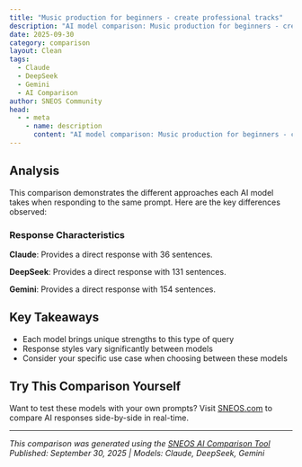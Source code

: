 ```yaml
---
title: "Music production for beginners - create professional tracks"
description: "AI model comparison: Music production for beginners - create professional tracks..."
date: 2025-09-30
category: comparison
layout: Clean
tags:
  - Claude
  - DeepSeek
  - Gemini
  - AI Comparison
author: SNEOS Community
head:
  - - meta
    - name: description
      content: "AI model comparison: Music production for beginners - create professional tracks..."
---
```


<ChatComparison
  title="Music production for beginners - create professional tracks"
  prompt="Music production for beginners - create professional tracks"
  :responses='{
    "Claude": "# Music Production for Beginners: Your Path to Professional Tracks\n\n## Getting Started\n\n### Essential Equipment\n**Minimum Setup:**\n- Computer (Mac/PC)\n- Audio interface (Focusrite Scarlett Solo/2i2)\n- Studio headphones (Audio-Technica ATH-M40x)\n- MIDI keyboard (25-49 keys)\n\n**Budget:** $300-500 for basic setup\n\n### Choose Your DAW (Digital Audio Workstation)\n**Free Options:**\n- GarageBand (Mac)\n- Reaper (60-day trial, $60 license)\n- Audacity (basic editing)\n\n**Popular Paid Options:**\n- Ableton Live\n- FL Studio\n- Logic Pro (Mac only)\n- Pro Tools\n\n## Core Production Concepts\n\n### 1. **Song Structure**\n\u0060\u0060\u0060\nIntro \u2192 Verse \u2192 Chorus \u2192 Verse \u2192 Chorus \u2192 Bridge \u2192 Chorus \u2192 Outro\n\u0060\u0060\u0060\n\n### 2. **The Frequency Spectrum**\n- **Sub-bass:** 20-60 Hz\n- **Bass:** 60-250 Hz  \n- **Low-mids:** 250-500 Hz\n- **Mids:** 500-2kHz\n- **High-mids:** 2-4kHz\n- **Highs:** 4-20kHz\n\n### 3. **Basic Mixing Principles**\n- **EQ:** Shape frequency content\n- **Compression:** Control dynamics\n- **Reverb:** Add space and depth\n- **Delay:** Create echoes and width\n\n## Step-by-Step Production Process\n\n### Phase 1: Pre-Production\n1. **Choose your genre** and reference tracks\n2. **Set tempo** (BPM) and key\n3. **Create a basic structure** (8-16 bar sections)\n\n### Phase 2: Composition\n1. **Start with drums** - kick, snare, hi-hats\n2. **Add bass line** - foundation of your track\n3. **Create chord progression** - harmony structure\n4. **Add melody** - the memorable hook\n5. **Layer supporting elements** - pads, arps, effects\n\n### Phase 3: Arrangement\n1. **Build energy gradually**\n2. **Use automation** for movement\n3. **Create contrast** between sections\n4. **Add fills and transitions**\n\n### Phase 4: Mixing\n1. **Balance levels** - faders first\n2. **EQ each element** - carve out space\n3. **Add compression** - control dynamics\n4. **Use effects** - reverb, delay, modulation\n5. **Create stereo width** - panning\n\n### Phase 5: Mastering\n1. **EQ the full mix**\n2. **Compress for glue**\n3. **Enhance with harmonic excitement**\n4. **Limit for loudness**\n5. **Reference against professional tracks**\n\n## Essential Mixing Tips\n\n### EQ Guidelines\n- **High-pass filter** everything except kick and bass (80-120 Hz)\n- **Boost sparingly** - cut more than you boost\n- **Use narrow cuts** for problem frequencies\n- **Use wide boosts** for musical enhancement\n\n### Compression Basics\n- **Ratio:** 2:1 to 4:1 for most sources\n- **Attack:** Fast for transient control, slow for punch\n- **Release:** Match the rhythm of your track\n- **Aim for 2-5dB reduction**\n\n### Reverb and Delay\n- **Use sends** instead of inserts\n- **EQ your reverb** - cut lows and sometimes highs\n- **Match reverb to tempo** with pre-delay\n- **Less is often more**\n\n## Common Beginner Mistakes to Avoid\n\n1. **Over-EQing** - subtle moves work best\n2. **Too much compression** - preserve dynamics\n3. **Ignoring the low end** - mono your bass frequencies\n4. **Not referencing** - compare to professional tracks\n5. **Mixing too loud** - keep levels moderate\n6. **Rushing the process** - take breaks for fresh ears\n\n## Building Your Skills\n\n### Practice Exercises\n1. **Recreate simple beats** from your favorite songs\n2. **One-minute loops** - focus on quality over length\n3. **Genre studies** - make tracks in different styles\n4. **Remix existing songs** - practice arrangement\n5. **Collaborate** with other",
    "DeepSeek": "Of course! Welcome to the incredibly rewarding world of music production. Creating professional-sounding tracks is absolutely within your reach as a beginner. It\u0027s a journey of learning, experimentation, and most importantly, having fun.\n\nThis guide will break down the process into manageable steps, from the gear you need to the final polish.\n\n### Step 1: The Essential Gear (You Don\u0027t Need Much to Start)\n\nYou can make great music with a minimal setup.\n\n1.  **A Computer:** This is the heart of your studio. Almost any modern laptop or desktop (Mac or PC) will work.\n2.  **DAW (Digital Audio Workstation):** This is your software for recording, editing, and mixing music. It\u0027s your canvas.\n    *   **Free/Great for Beginners:**\n        *   **BandLab** (Web \u0026 Mobile): Incredibly user-friendly and free.\n        *   **Cakewalk by BandLab** (Windows): A powerful, fully-featured DAW that is completely free.\n        *   **GarageBand** (Mac/iOS): The perfect starting point for Apple users. It\u0027s intuitive and powerful.\n    *   **Popular Paid Options (often with free trials):**\n        *   **Ableton Live:** Famous for its workflow for electronic music and live performance.\n        *   **FL Studio:** A favorite in the hip-hop and EDM worlds, known for its pattern-based sequencing.\n        *   **Logic Pro** (Mac): The big brother of GarageBand, a professional-grade DAW at a reasonable price.\n        *   **Reaper:** An incredibly powerful and affordable DAW with a generous, fully-functional free trial.\n\n3.  **Headphones:** This is your most critical purchase for accurate listening. You don\u0027t need $500 ones to start.\n    *   **Look for:** \u0022Studio Headphones\u0022 or \u0022Closed-back headphones.\u0022 These are designed to give a flat, honest sound, unlike consumer headphones that boost bass.\n    *   **Good Beginner Models:** Audio-Technica ATH-M20x, Sony MDR-7506.\n\n4.  **An Audio Interface (Optional but Highly Recommended):**\n    *   **What it is:** A box that connects to your computer via USB. It allows you to plug in a microphone or instruments (like a guitar) and gives you high-quality audio outputs.\n    *   **Why you need it:** Better sound quality for recording and better drivers for lower latency (the delay between when you play a note and when you hear it).\n    *   **Good Beginner Models:** Focusrite Scarlett Solo (or 2i2), PreSonus AudioBox.\n\n5.  **MIDI Keyboard (Optional but Highly Recommended):**\n    *   **What it is:** A piano-style keyboard that doesn\u0027t make sound itself. It sends data to your DAW to trigger software instruments (synths, pianos, drums).\n    *   **Why you need it:** It\u0027s far more intuitive for creating melodies, chords, and basslines than clicking notes with a mouse.\n    *   **Good Beginner Models:** Any 25-key or 49-key keyboard from brands like Akai, Alesis, or M-Audio.\n\n---\n\n### Step 2: The Mindset \u0026 Core Concepts\n\nBefore you even open your DAW, understand these principles:\n\n*   **It\u0027s a Skill, Not Magic:** Professional producers weren\u0027t born knowing how to do this. They learned, practiced, and made thousands of bad tracks first. Your first 10, 20, or 50 tracks might not be great, and that\u0027s **perfectly okay**. It\u0027s part of the process.\n*   **Reference Tracks Are Your Secret Weapon:** Constantly compare your work to professional songs you admire in the same genre. Load one into your DAW and A/B compare it with your track. How loud is it? How bright? How deep is the bass? This is the fastest way to train your ears.\n*   **Finish Your Tracks:** It\u0027s easy to get stuck tweaking an 8-bar loop forever. The real learning happens when you push through and arrange a full song, even if it\u0027s not perfect.\n\n---\n\n### Step 3: The Music Production Workflow (The \u0022How-To\u0022)\n\nThis is the typical path from an idea to a finished track.\n\n#### **1. Creation (The Fun Part!)**\n\n*   **Start with a Foundation:** Most modern tracks start with one of these:\n    *   **A Drum Loop/Rhythm:** Lay down a simple kick and snare pattern.\n    *   **A Chord Progression:** Create a mood with 4-8 chords on a piano or synth.\n    *   **A Melody/Hook:** Hum a catchy tune and then recreate it in your DAW.\n*   **Use MIDI and Samples:**\n    *   **MIDI:** Use your keyboard to program software instruments. Your DAW comes with many (e.g., synths, pianos, orchestral instruments).\n    *   **Samples:** Use pre-recorded sounds (drum hits, vocal chops, FX). There are tons of free sample packs online. **Splice.com** is a popular subscription service.\n\n#### **2. Arrangement (Building the Song)**\n\nThis is where you turn your loop into a song with structure.\n\n*   A common structure for electronic/pop music is: **Intro -\u003E Verse -\u003E Chorus -\u003E Verse -\u003E Chorus -\u003E Bridge -\u003E Chorus -\u003E Outro.**\n*   In your DAW, this is done in the **Arrangement View** (Ableton/Logic) or **Playlist** (FL Studio). You copy and paste your loops into different sections, adding and removing elements to create energy and interest.\n    *   **Intro:** Often just drums and bass, or a stripped-down version of the hook.\n    *   **Verse:** Less energy, maybe the vocals come in.\n    *   **Chorus/Drop:** The peak energy! Bring in all the main elements.\n    *   **Bridge:** A change-up to keep it interesting before the final chorus.\n\n#### **3. Mixing (Making It Sound Clear)**\n\nMixing is about balance. The goal is to make sure every element in your track can be heard clearly and sits well together.\n\n*   **Leveling:** The #1 most important mixing tool. Adjust the volume faders so the most important elements (like the kick and vocal) are the loudest.\n*   **Panning:** Place sounds in the stereo field. Put some elements slightly to the left, some to the right (e.g., rhythm guitars, hi-hats). This creates width and stops everything from fighting for space in the center.\n*   **EQ (Equalization):** Think of this as a sophisticated treble/bass control. You use EQ to **cut** frequencies you don\u0027t like and **boost** frequencies you do.\n    *   **Pro Tip:** Often, it\u0027s better to **cut** than to boost. For example, cut the low-end \u0022mud\u0022 from guitars and synths so the kick and bass have their own space.\n*   **Compression:** This controls the dynamic range\u2014the difference between the loudest and quietest parts of a sound. It makes sounds punchier and more consistent. A little on vocals, bass, and drums goes a long way.\n*   **Reverb \u0026 Delay:** These effects create a sense of space and depth. Use them to make sounds feel like they\u0027re in a room, a hall, or to create echoes.\n\n#### **4. Mastering (The Final Polish)**\n\nMastering is the final step that prepares your track for the world. It makes your song sound loud, balanced, and consistent across all playback systems (car stereo, headphones, club).\n\n*   **As a beginner, your goal is simple:**\n    1.  Do a great mix. A good master starts with a great mix.\n    2.  Put a **Limiter** on your master track. A limiter is a super-powered compressor that prevents your track from going over 0 dB (which causes distortion) and allows you to turn the overall volume up to a competitive level.\n    3.  **Reference, reference, reference!** Compare the volume and tone of your mastered track to a professional one.\n\n*Note: Many beginners get obsessed with mastering. Focus 90% of your energy on composition, arrangement, and mixing. Mastering is the final 1%.*\n\n---\n\n### \u0022Pro Sound\u0022 Secrets for Beginners\n\n1.  **Less is More.** A professional track isn\u0027t one with 100 layers. It\u0027s one where 8-10 well-chosen sounds work perfectly together. If it sounds crowded, remove something, don\u0027t add something.\n2.  **High-Quality Sounds = High-Quality Track.** You can\u0027t polish a turd. If you start with a weak, cheap-sounding synth or drum sample, you\u0027ll fight it forever. Invest time in finding great samples and learning one or two powerful synths (like Vital - which is free!).\n3.  **The Magic of \u0022Bus\u0022 Processing.** Group similar tracks together (e.g., all drums, all backing vocals) and process them as one. Adding a little compression or EQ to the \u0022Drum Bus\u0022 can make the whole kit sound cohesive and punchy.\n4.  **Automation is Your Best Friend.** Automation means having parameters change over time. Automate the filter cutoff on a synth during the build-up, the volume of a pad in the chorus, or the reverb on a vocal. This creates movement and keeps the listener engaged.\n\n### Your First Project Challenge\n\n1.  **Open your DAW.**\n2.  **Create a simple 4-bar drum loop** (Kick on 1 and 3, Snare on 2 and 4, closed hi-hats on every 8th note",
    "Gemini": "Okay, let\u0027s break down how a beginner can start creating professional-sounding music tracks.  It\u0027s a journey, and it takes time and practice, but with the right approach, you can achieve impressive results.\n\n**I.  The Foundation:  Understanding the Basics**\n\nBefore diving into software and plugins, grasp these essential concepts:\n\n*   **Basic Music Theory (Simplified):**\n    *   **Key:**  Understanding the key (e.g., C major, A minor) is crucial.  It dictates the notes that \u0022sound good\u0022 together.  Learn how to determine the key of a song and build chords within that key.  Online resources like \u0022teoria.com\u0022 are great for this.\n    *   **Chords:**  Major, minor, dominant 7th, etc.  Learn how they\u0027re constructed and how they relate to each other in a key.  Experiment with chord progressions (sequences of chords).\n    *   **Melody:**  A memorable sequence of notes.  It often follows the chords in the song.\n    *   **Rhythm:**  The arrangement of notes and rests in time.  Understand time signatures (e.g., 4/4) and how to create different rhythmic patterns using various note durations.\n    *   **Scales:** Understanding scales allows you to pick notes that are harmonically related to each other, helping you write catchy melodies and harmonies.\n\n*   **Basic Acoustics \u0026 Audio:**\n    *   **Frequency:** Pitch (how high or low a sound is). Measured in Hertz (Hz).\n    *   **Amplitude:** Loudness/Volume. Measured in Decibels (dB).\n    *   **EQ (Equalization):**  Adjusting the frequency content of a sound.  Boosting/cutting specific frequencies.\n    *   **Compression:** Reducing the dynamic range (the difference between the loudest and quietest parts) of a sound, making it sound more even and often punchier.\n    *   **Reverb:**  Creating the impression of space around a sound.\n    *   **Delay:**  Creating echoes of a sound.\n    *   **Panning:** Positioning a sound in the stereo field (left/right).\n\n**II.  Choosing Your Tools (DAW \u0026 Plugins)**\n\n*   **DAW (Digital Audio Workstation):** This is your central hub, the software where you record, edit, arrange, and mix your music.\n    *   **Popular DAWs for Beginners:**\n        *   **GarageBand (Free with macOS):**  A fantastic starting point.  User-friendly and surprisingly powerful.\n        *   **Cakewalk by BandLab (Free):**  A fully-featured DAW that\u0027s completely free.  A great option if you\u0027re on Windows.\n        *   **Ableton Live (Paid, with Trial):** Known for its intuitive workflow, particularly for electronic music and live performance.  Has a learning curve but is very powerful.\n        *   **FL Studio (Paid, with Trial):** Popular for its pattern-based sequencer and electronic music production.\n        *   **Logic Pro X (Paid, macOS only):** Apple\u0027s professional DAW, a powerful and feature-rich option.\n        *   **Reaper (Paid, very affordable):**  Highly customizable and resource-efficient.  A favorite among many experienced producers.\n\n    *   **Choosing a DAW:**  Download trials of a few different DAWs and see which one clicks with you.  Don\u0027t get stuck in analysis paralysis; pick one and start learning it!  Focus on mastering *one* DAW before jumping to another.\n\n*   **Plugins (Virtual Instruments \u0026 Effects):** These extend the capabilities of your DAW.\n    *   **Virtual Instruments (VSTs):** Software synthesizers, drum machines, samplers, etc.\n        *   **Start with the included instruments in your DAW.**  GarageBand and Cakewalk come with a solid collection.\n        *   **Free VSTs:**  There are tons of amazing free VST instruments available online.  Search for \u0022best free VST instruments 2024\u0022 on Google or YouTube.  Some popular choices include:\n            *   **Vital (Synth):** A powerful wavetable synth that rivals paid options.\n            *   **Spitfire Audio LABS (Orchestral/Acoustic):** High-quality free orchestral sounds.\n            *   **Kontakt Player (with free libraries):**  A sampler that can host a wide range of instruments (you get a free library with the player).\n            *   **Drum plugins like MT Power Drum Kit**\n    *   **Effects Plugins (VSTs):** EQ, compression, reverb, delay, etc.\n        *   **Again, start with the included effects in your DAW.** They are generally good enough for beginners.\n        *   **Free Effects Plugins:**  Search for \u0022best free VST effects plugins 2024.\u0022  Some good starting points:\n            *   **Tokyo Dawn Records (TDR) SlickEQ:** A smooth and versatile EQ.\n            *   **Voxengo Span:** A free spectrum analyzer (helps you visualize frequencies).\n            *   **Klanghelm DC1A:** A simple but effective compressor.\n            *   **Valhalla Supermassive: A free reverb/delay plugin with endless possibilities.**\n\n**III.  The Production Process: Step-by-Step**\n\n1.  **Idea Generation:**\n    *   **Start Simple:**  Don\u0027t try to create a masterpiece right away. Focus on learning.\n    *   **Experiment:**  Play around with different sounds, chords, and rhythms.\n    *   **Inspiration:**  Listen to music you like and analyze what makes it appealing.  Don\u0027t copy, but learn from it.\n    *   **Record Everything:**  Even if you\u0027re just noodling, capture your ideas. You might stumble upon something great.\n\n2.  **Building the Foundation (Arrangement):**\n    *   **Start with the Drums:**  Create a basic drum beat.  This will provide the rhythmic backbone of your track.  Use drum machines, samples, or virtual drum instruments.\n    *   **Add Bass:**  Create a bassline that complements the drums and the chords.\n    *   **Chords and Harmony:**  Lay down your chord progression using a virtual instrument (piano, synth, guitar, etc.).\n    *   **Melody:**  Create a memorable melody that sits on top of the chords.\n\n3.  **Sound Design (Choosing and Shaping Sounds):**\n    *   **Select Sounds Carefully:**  Choose sounds that fit the style of music you\u0027re creating.\n    *   **EQ:**  Use EQ to shape the frequency content of each sound.  Cut out unwanted frequencies and boost the frequencies that make the sound stand out.\n    *   **Compression:**  Use compression to make sounds more consistent and punchy.\n    *   **Effects:**  Add effects like reverb, delay, chorus, etc. to add depth and character to your sounds.\n    *   **Layering:** Combine multiple sounds to create richer textures.\n\n4.  **Arrangement (Structuring the Song):**\n    *   **Basic Structure:**  Intro, Verse, Chorus, Verse, Chorus, Bridge, Chorus, Outro.  This is a common starting point.\n    *   **Build Tension and Release:**  Create contrast between different sections of the song.\n    *   **Automation:**  Use automation to create movement and interest.  Automate volume, panning, effects, etc.\n    *   **Less is Often More:**  Don\u0027t overcrowd the arrangement.  Give each element space to breathe.\n\n5.  **Mixing (Balancing and Polishing):**\n    *   **Gain Staging:**  Set the levels of each track so that they\u0027re not clipping (distorting). Aim for a healthy signal level without going over 0dB.\n    *   **Panning:**  Position sounds in the stereo field to create a wider soundstage.\n    *   **EQ:**  Further refine the frequency content of each track.\n    *   **Compression:**  Use compression to glue the tracks together and create a more cohesive sound.\n    *   **Reverb and Delay:**  Use reverb and delay to create a sense of space and depth.\n    *   **Referencing:**  Compare your mix to professionally mixed tracks in the same genre.  This will help you identify areas where your mix needs improvement.\n\n6.  **Mastering (Final Polish):**\n    *   **Mastering is the final stage of the production process.** It\u0027s about preparing your track for distribution.\n    *   **Level Maximization:**  Increase the overall loudness of the track.\n    *   **EQ and Compression:**  Make subtle adjustments to the overall EQ and compression.\n    *   **Stereo Enhancement:**  Widen the stereo image.\n    *   **You can use a mastering service** like LANDR or CD Baby. These use AI to Master your music.\n    *   **Use a limiter on your master track:** this is a tool used in mastering to bring up the volume without clipping.\n\n**IV.  Essential Tips for Beginners**\n\n*   **Start Small and Simple:** Don\u0027t try to tackle complex projects right away. Focus on creating basic tracks with a few elements.\n*   **Learn Your DAW Inside and Out:**  Watch tutorials, read the manual, and experiment.\n*   **Practice Regularly:**  The more you practice, the better you\u0027ll become.\n*   **Listen Critically:**  Pay attention to the details in your favorite songs.  Analyze the production techniques.\n*   **Use Headphones and Studio Monitors:**  Good monitoring is essential for making accurate mixing decisions.\n*   **Don\u0027t Be Afraid to Experiment:**  Try new things and see what happens.\n*   **Get Feedback:**  Share your music with other producers and ask for constructive criticism.\n*   **Be Patient:**  It takes time and effort to become a skilled music producer. Don\u0027t get discouraged if you don\u0027t see results immediately.\n*   **Back Up Your Work!** Seriously.  Use cloud storage (Google Drive, Dropbox) or an external hard drive.\n*   **Learn Keyboard Shortcuts:** This will speed up your workflow significantly.\n*   **Name Your Tracks and Buses:** Keep your project organized.\n*   **Use Reference Tracks:** Compare your mix to commercially released tracks that you like.  This will help you make informed decisions about EQ, compression, and other processing.\n*   **Master One Thing at a Time:** Don\u0027t try to learn everything at once. Focus on mastering one skill (e.g., EQ, compression) before moving on to the next.\n*   **Don\u0027t Get Obsessed with Gear:**  You don\u0027t need expensive equipment to make good music. Focus on learning the fundamentals.\n*   **Most Importantly, Have Fun!**  Music production should be enjoyable.  If you\u0027re not having fun, you\u0027re doing something wrong.\n\n**V.  Resources for Learning**\n\n*   **YouTube:**  Tons of free tutorials on music production, mixing, mastering, and specific DAWs and plugins.  Search for specific topics (e.g., \u0022Ableton Live tutorial for beginners,\u0022 \u0022how to use EQ\u0022). Channels like In The Mix, Production Music Live, and EDM Tips are great resources.\n*   **Online Courses:**  Sites like Skillshare, Udemy, and Coursera offer comprehensive music production courses.\n*   **Books:**  \u0022Mixing Secrets for the Small Studio\u0022 by Mike Senior is a highly recommended book on mixing.\n*   **Online Forums:**  Gearspace.com is a popular forum for music producers.\n*   **DAW Manuals:**  Don\u0027t underestimate the value of reading the manual for your DAW.\n\nBy following these steps and consistently practicing, you\u0027ll be well on your way to creating professional-sounding music. Good luck!\n"
  }'
  published-date="22:46"
/>

## Analysis

This comparison demonstrates the different approaches each AI model takes when responding to the same prompt. Here are the key differences observed:

### Response Characteristics

**Claude**: Provides a direct response with 36 sentences. 

**DeepSeek**: Provides a direct response with 131 sentences. 

**Gemini**: Provides a direct response with 154 sentences. 

## Key Takeaways

- Each model brings unique strengths to this type of query
- Response styles vary significantly between models
- Consider your specific use case when choosing between these models

## Try This Comparison Yourself

Want to test these models with your own prompts? Visit [SNEOS.com](https://sneos.com) to compare AI responses side-by-side in real-time.

---

*This comparison was generated using the [SNEOS AI Comparison Tool](https://sneos.com)*
*Published: September 30, 2025 | Models: Claude, DeepSeek, Gemini*
